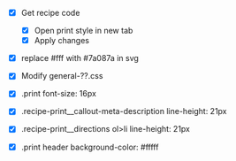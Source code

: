 - [x] Get recipe code
	- [x] Open print style in new tab
	- [x] Apply changes
- [x] replace #fff with #7a087a in svg
- [x] Modify general-??.css
- [x] .print font-size: 16px
- [x] .recipe-print__callout-meta-description line-height: 21px
- [x] .recipe-print__directions ol>li line-height: 21px
- [x] .print header background-color: #fffff

